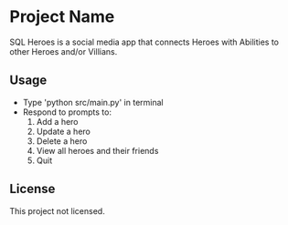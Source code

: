 # Project Name

SQL Heroes is a social media app that connects Heroes with Abilities to other Heroes and/or Villians.

## Usage

- Type 'python src/main.py' in terminal
- Respond to prompts to:
  1. Add a hero
  2. Update a hero
  3. Delete a hero
  4. View all heroes and their friends
  5. Quit

## License
This project not licensed.